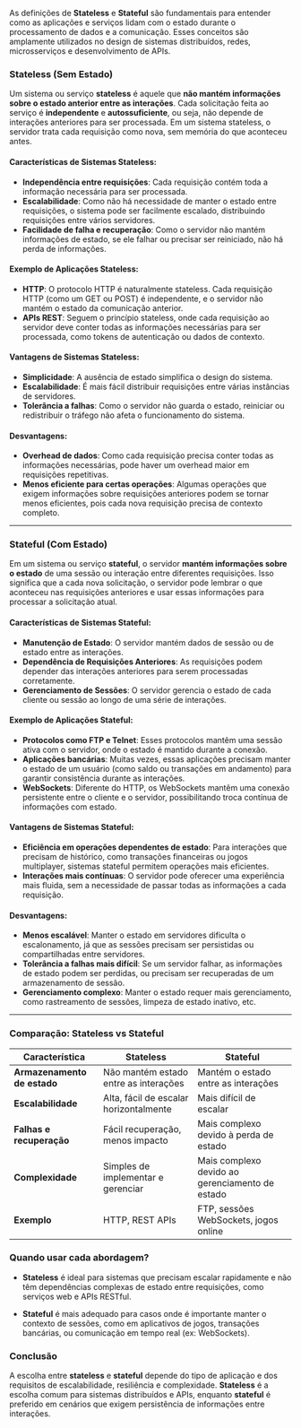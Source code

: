 As definições de **Stateless** e **Stateful** são fundamentais para entender como as aplicações e serviços lidam com o estado durante o processamento de dados e a comunicação. Esses conceitos são amplamente utilizados no design de sistemas distribuídos, redes, microsserviços e desenvolvimento de APIs.

### **Stateless** (Sem Estado)

Um sistema ou serviço **stateless** é aquele que **não mantém informações sobre o estado anterior entre as interações**. Cada solicitação feita ao serviço é **independente** e **autossuficiente**, ou seja, não depende de interações anteriores para ser processada. Em um sistema stateless, o servidor trata cada requisição como nova, sem memória do que aconteceu antes.

#### Características de Sistemas Stateless:
- **Independência entre requisições**: Cada requisição contém toda a informação necessária para ser processada.
- **Escalabilidade**: Como não há necessidade de manter o estado entre requisições, o sistema pode ser facilmente escalado, distribuindo requisições entre vários servidores.
- **Facilidade de falha e recuperação**: Como o servidor não mantém informações de estado, se ele falhar ou precisar ser reiniciado, não há perda de informações.
  
#### Exemplo de Aplicações Stateless:
- **HTTP**: O protocolo HTTP é naturalmente stateless. Cada requisição HTTP (como um GET ou POST) é independente, e o servidor não mantém o estado da comunicação anterior.
- **APIs REST**: Seguem o princípio stateless, onde cada requisição ao servidor deve conter todas as informações necessárias para ser processada, como tokens de autenticação ou dados de contexto.
  
#### Vantagens de Sistemas Stateless:
- **Simplicidade**: A ausência de estado simplifica o design do sistema.
- **Escalabilidade**: É mais fácil distribuir requisições entre várias instâncias de servidores.
- **Tolerância a falhas**: Como o servidor não guarda o estado, reiniciar ou redistribuir o tráfego não afeta o funcionamento do sistema.

#### Desvantagens:
- **Overhead de dados**: Como cada requisição precisa conter todas as informações necessárias, pode haver um overhead maior em requisições repetitivas.
- **Menos eficiente para certas operações**: Algumas operações que exigem informações sobre requisições anteriores podem se tornar menos eficientes, pois cada nova requisição precisa de contexto completo.

---

### **Stateful** (Com Estado)

Em um sistema ou serviço **stateful**, o servidor **mantém informações sobre o estado** de uma sessão ou interação entre diferentes requisições. Isso significa que a cada nova solicitação, o servidor pode lembrar o que aconteceu nas requisições anteriores e usar essas informações para processar a solicitação atual.

#### Características de Sistemas Stateful:
- **Manutenção de Estado**: O servidor mantém dados de sessão ou de estado entre as interações.
- **Dependência de Requisições Anteriores**: As requisições podem depender das interações anteriores para serem processadas corretamente.
- **Gerenciamento de Sessões**: O servidor gerencia o estado de cada cliente ou sessão ao longo de uma série de interações.

#### Exemplo de Aplicações Stateful:
- **Protocolos como FTP e Telnet**: Esses protocolos mantêm uma sessão ativa com o servidor, onde o estado é mantido durante a conexão.
- **Aplicações bancárias**: Muitas vezes, essas aplicações precisam manter o estado de um usuário (como saldo ou transações em andamento) para garantir consistência durante as interações.
- **WebSockets**: Diferente do HTTP, os WebSockets mantêm uma conexão persistente entre o cliente e o servidor, possibilitando troca contínua de informações com estado.

#### Vantagens de Sistemas Stateful:
- **Eficiência em operações dependentes de estado**: Para interações que precisam de histórico, como transações financeiras ou jogos multiplayer, sistemas stateful permitem operações mais eficientes.
- **Interações mais contínuas**: O servidor pode oferecer uma experiência mais fluida, sem a necessidade de passar todas as informações a cada requisição.

#### Desvantagens:
- **Menos escalável**: Manter o estado em servidores dificulta o escalonamento, já que as sessões precisam ser persistidas ou compartilhadas entre servidores.
- **Tolerância a falhas mais difícil**: Se um servidor falhar, as informações de estado podem ser perdidas, ou precisam ser recuperadas de um armazenamento de sessão.
- **Gerenciamento complexo**: Manter o estado requer mais gerenciamento, como rastreamento de sessões, limpeza de estado inativo, etc.

---

### Comparação: Stateless vs Stateful

| **Característica**      | **Stateless**                         | **Stateful**                        |
|-------------------------|---------------------------------------|-------------------------------------|
| **Armazenamento de estado** | Não mantém estado entre as interações | Mantém o estado entre as interações |
| **Escalabilidade**       | Alta, fácil de escalar horizontalmente| Mais difícil de escalar             |
| **Falhas e recuperação** | Fácil recuperação, menos impacto      | Mais complexo devido à perda de estado |
| **Complexidade**         | Simples de implementar e gerenciar    | Mais complexo devido ao gerenciamento de estado |
| **Exemplo**              | HTTP, REST APIs                      | FTP, sessões WebSockets, jogos online |

### Quando usar cada abordagem?

- **Stateless** é ideal para sistemas que precisam escalar rapidamente e não têm dependências complexas de estado entre requisições, como serviços web e APIs RESTful.
  
- **Stateful** é mais adequado para casos onde é importante manter o contexto de sessões, como em aplicativos de jogos, transações bancárias, ou comunicação em tempo real (ex: WebSockets).

### Conclusão

A escolha entre **stateless** e **stateful** depende do tipo de aplicação e dos requisitos de escalabilidade, resiliência e complexidade. **Stateless** é a escolha comum para sistemas distribuídos e APIs, enquanto **stateful** é preferido em cenários que exigem persistência de informações entre interações.